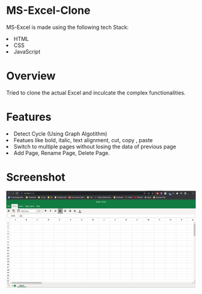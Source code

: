 # MS-Excel-Clone
MS-Excel is made using the following tech Stack:
  <li> HTML
  <li> CSS
  <li> JavaScript

# Overview
Tried to clone the actual Excel and inculcate the complex functionalities.

# Features
<li> Detect Cycle (Using Graph Algotithm)
<li> Featues like bold, italic, text alignment, cut, copy , paste
<li> Switch to multiple pages without losing the data of previous page
<li> Add Page, Rename Page, Delete Page.

# Screenshot
![](https://github.com/sag-ar/MS-Excel-Clone/blob/main/Screenshot%202022-08-17%20131035.jpg)
